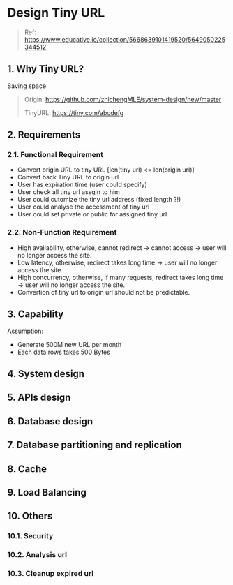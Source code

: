 # Design Tiny URL

> Ref: https://www.educative.io/collection/5668639101419520/5649050225344512

## 1. Why Tiny URL?

Saving space

> Origin: https://github.com/zhichengMLE/system-design/new/master
>
> TinyURL: https://tiny.com/abcdefg

## 2. Requirements

### 2.1. Functional Requirement

- Convert origin URL to tiny URL [len(tiny url) <= len(origin url)]
- Convert back Tiny URL to origin url
- User has expiration time (user could specify)
- User check all tiny url assgin to him
- User could cutomize the tiny url address (fixed length ?!)
- User could analyse the accessment of tiny url
- User could set private or public for assigned tiny url

### 2.2. Non-Function Requirement

- High availability, otherwise, cannot redirect -> cannot access -> user will no longer access the site.
- Low latency, otherwise, redirect takes long time -> user will no longer access the site.
- High concurrency, otherwise, if many requests, redirect takes long time -> user will no longer access the site.
- Convertion of tiny url to origin url should not be predictable.

## 3. Capability

Assumption: 
- Generate 500M new URL per month
- Each data rows takes 500 Bytes




## 4. System design

## 5. APIs design

## 6. Database design

## 7. Database partitioning and replication

## 8. Cache

## 9. Load Balancing

## 10. Others

### 10.1. Security

### 10.2. Analysis url

### 10.3. Cleanup expired url

